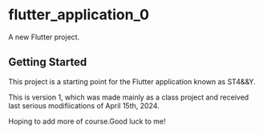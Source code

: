 # flutter_application_0

A new Flutter project.

## Getting Started

This project is a starting point for the  Flutter application known as ST4&&Y.

This is version 1, which was made mainly as a class project and received last serious modifiications of April 15th, 2024.

Hoping to add more of course.Good luck to me!


